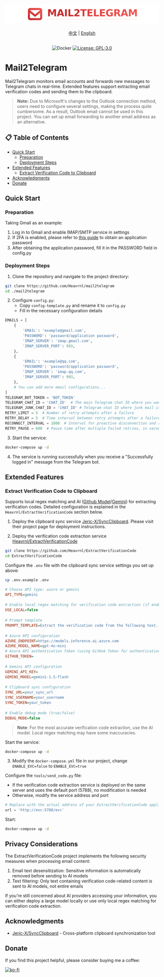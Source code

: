 ![img](../logo/logo-title.png)

<div align="center">
  <a href="../README.md">中文</a> |
  <a href="./README_EN.md">English</a>
</div>
<br>


<div align="center">

![Docker](https://img.shields.io/badge/-Docker-2496ED?style=flat-square&logo=docker&logoColor=white) [![License: GPL-3.0](https://img.shields.io/badge/License-GPL%203.0-4CAF50?style=flat-square)](https://github.com/Heavrnl/mail2telegram/blob/master/LICENSE) 




</div>

# Mail2Telegram

Mail2Telegram monitors email accounts and forwards new messages to Telegram chats in real-time. Extended features support extracting email verification codes and sending them to the clipboard.

>**Note:** Due to Microsoft's changes to the Outlook connection method, users need to configure several settings, making the process quite cumbersome. As a result, Outlook email cannot be used in this project. You can set up email forwarding to another email address as an alternative.

## 📋 Table of Contents
- [Quick Start](#quick-start)
  - [Preparation](#preparation)
  - [Deployment Steps](#deployment-steps)
- [Extended Features](#extended-features)
  - [Extract Verification Code to Clipboard](#extract-verification-code-to-clipboard)
- [Acknowledgments](#acknowledgments)
- [Donate](#donate)

## Quick Start

### Preparation

Taking Gmail as an example:
1. Log in to Gmail and enable IMAP/SMTP service in settings
2. If 2FA is enabled, please refer to [this guide](https://support.google.com/accounts/answer/185833?hl=en) to obtain an application password
3. After obtaining the application password, fill it in the PASSWORD field in config.py

### Deployment Steps

1. Clone the repository and navigate to the project directory:

```bash
git clone https://github.com/Heavrnl/mail2telegram
cd ./mail2telegram
```

2. Configure `config.py`:
   - Copy `config-template.py` and rename it to `config.py`
   - Fill in the necessary configuration details

```python
EMAILS = [
    {
        'EMAIL': 'example@gmail.com',
        'PASSWORD': 'password/application password',
        'IMAP_SERVER': 'imap.gmail.com',
        'IMAP_SERVER_PORT': 993,
    },
    {
        'EMAIL': 'example@qq.com',
        'PASSWORD': 'password/application password',
        'IMAP_SERVER': 'imap.qq.com',
        'IMAP_SERVER_PORT': 993,
    },
    # You can add more email configurations...
]
TELEGRAM_BOT_TOKEN = 'BOT_TOKEN'
TELEGRAM_CHAT_ID = 'CHAT_ID'  # The main Telegram chat ID where you want to forward emails, can be your USER_ID
TELEGRAM_JUNK_CHAT_ID = 'CHAT_ID' # Telegram chat ID where junk mail is sent, can be your USER_ID
RETRY_LIMIT = 5  # Number of retry attempts after a failure
RETRY_DELAY = 5  # Time interval between retry attempts after a failure
RECONNECT_INTERVAL = 1800  # Interval for proactive disconnection and reconnection, in seconds
RETRY_PAUSE = 600  # Pause time after multiple failed retries, in seconds
```

3. Start the service:

```bash
docker-compose up -d
```

4. The service is running successfully when you receive a "Successfully logged in" message from the Telegram bot.

## Extended Features

### Extract Verification Code to Clipboard
Supports local regex matching and AI ([Github Model](https://docs.github.com/en/github-models/prototyping-with-ai-models)/[Gemini](https://aistudio.google.com/apikey)) for extracting verification codes. Detailed configuration is explained in the `Heavrnl/ExtractVerificationCode` section below.

1. Deploy the clipboard sync service [Jeric-X/SyncClipboard](https://github.com/Jeric-X/SyncClipboard). Please visit their project page for deployment instructions.

2. Deploy the verification code extraction service [Heavrnl/ExtractVerificationCode](https://github.com/Heavrnl/ExtractVerificationCode)

```bash
git clone https://github.com/Heavrnl/ExtractVerificationCode
cd ExtractVerificationCode
```

Configure the `.env` file with the clipboard sync service settings you set up above:
```bash
cp .env.example .env
```
```ini
# Choose API type: azure or gemini
API_TYPE=gemini

# Enable local regex matching for verification code extraction (if enabled, local matching will be tried first, then API if it fails)
USE_LOCAL=false

# Prompt template
PROMPT_TEMPLATE=Extract the verification code from the following text. Output only the code, without any other text. If there is no verification code, output 'None'.\n\nText: {input_text}\n\nCode:

# Azure API configuration
AZURE_ENDPOINT=https://models.inference.ai.azure.com
AZURE_MODEL_NAME=gpt-4o-mini
# Azure API authentication Token (using GitHub Token for authentication)
GITHUB_TOKEN=

# Gemini API configuration
GEMINI_API_KEY=
GEMINI_MODEL=gemini-1.5-flash

# Clipboard sync configuration
SYNC_URL=your_sync_url
SYNC_USERNAME=your_username
SYNC_TOKEN=your_token

# Enable debug mode (true/false)
DEBUG_MODE=false
```

> **Note**: For the most accurate verification code extraction, use the AI model. Local regex matching may have some inaccuracies.

Start the service:
```bash
docker-compose up -d
```

3. Modify the `docker-compose.yml` file in our project, change `ENABLE_EVC=false` to `ENABLE_EVC=true`

Configure the `tools/send_code.py` file:
- If the verification code extraction service is deployed on the same server and uses the default port (5788), no modification is needed
- Otherwise, modify the service address and port

```python
# Replace with the actual address of your ExtractVerificationCode application
url = 'http://evc:5788/evc'
```

Start:
```bash
docker-compose up -d
```

## Privacy Considerations

The ExtractVerificationCode project implements the following security measures when processing email content:

1. Email text desensitization: Sensitive information is automatically removed before sending to AI models
2. Text filtering: Only text containing verification code-related content is sent to AI models, not entire emails

If you're still concerned about AI providers accessing your information, you can either deploy a large model locally or use only local regex matching for verification code extraction.

## Acknowledgments

- [Jeric-X/SyncClipboard](https://github.com/Jeric-X/SyncClipboard) - Cross-platform clipboard synchronization tool

## Donate

If you find this project helpful, please consider buying me a coffee:

[![ko-fi](https://ko-fi.com/img/githubbutton_sm.svg)](https://ko-fi.com/0heavrnl)

